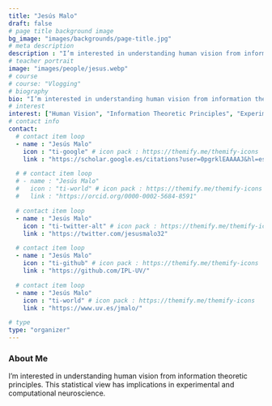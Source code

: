 ```yaml
---
title: "Jesús Malo"
draft: false
# page title background image
bg_image: "images/backgrounds/page-title.jpg"
# meta description
description : "I’m interested in understanding human vision from information theoretic principles. This statistical view has implications in experimental and computational neuroscience."
# teacher portrait
image: "images/people/jesus.webp"
# course
# course: "Vlogging"
# biography
bio: "I’m interested in understanding human vision from information theoretic principles. This statistical view has implications in experimental and computational neuroscience."
# interest
interest: ["Human Vision", "Information Theoretic Principles", "Experimental Neuroscience", "Computational Neuroscience"]
# contact info
contact:
  # contact item loop
  - name : "Jesús Malo"
    icon : "ti-google" # icon pack : https://themify.me/themify-icons
    link : "https://scholar.google.es/citations?user=0pgrklEAAAAJ&hl=es"

  # # contact item loop
  # - name : "Jesús Malo"
  #   icon : "ti-world" # icon pack : https://themify.me/themify-icons
  #   link : "https://orcid.org/0000-0002-5684-8591"

  # contact item loop
  - name : "Jesús Malo"
    icon : "ti-twitter-alt" # icon pack : https://themify.me/themify-icons
    link : "https://twitter.com/jesusmalo32"

  # contact item loop
  - name : "Jesús Malo"
    icon : "ti-github" # icon pack : https://themify.me/themify-icons
    link : "https://github.com/IPL-UV/"

  # contact item loop
  - name : "Jesús Malo"
    icon : "ti-world" # icon pack : https://themify.me/themify-icons
    link : "https://www.uv.es/jmalo/"

# type
type: "organizer"
---
```


### About Me

I’m interested in understanding human vision from information theoretic principles. This statistical view has implications in experimental and computational neuroscience.